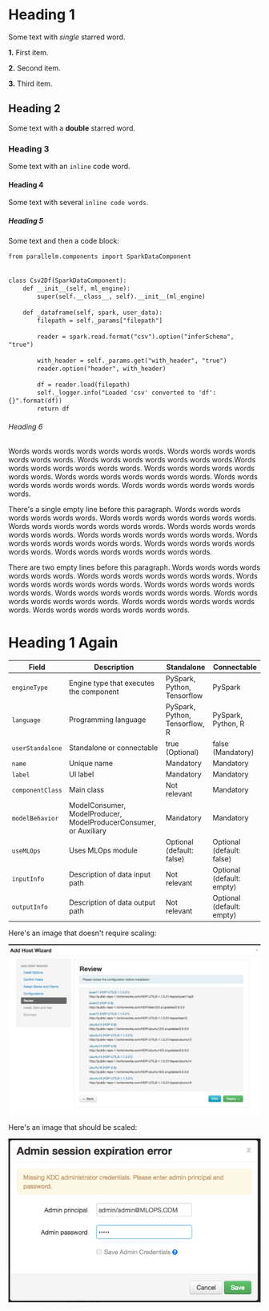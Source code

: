 # Heading 1
Some text with *single* starred word.

**1.** First item.

**2.** Second item.

**3.** Third item.

## Heading 2

Some text with a **double** starred word.

### Heading 3

Some text with an `inline` code word.

#### Heading 4

Some text with several `inline code words`.

##### Heading 5

Some text and then a code block:

```
from parallelm.components import SparkDataComponent


class Csv2Df(SparkDataComponent):
    def __init__(self, ml_engine):
        super(self.__class__, self).__init__(ml_engine)

    def _dataframe(self, spark, user_data):
        filepath = self._params["filepath"]

        reader = spark.read.format("csv").option("inferSchema", "true")

        with_header = self._params.get("with_header", "true")
        reader.option("header", with_header)

        df = reader.load(filepath)
        self._logger.info("Loaded 'csv' converted to 'df': {}".format(df))
        return df
```

###### Heading 6

Words words words words words words words. Words words words words words words words. Words words words words words words words.Words words words words words words words. Words words words words words words words. Words words words words words words words. Words words words words words words words. Words words words words words words words.

There's a single empty line before this paragraph.
Words words words words words words words. Words words words words words words words. Words words words words words words words. Words words words words words words words. Words words words words words words words. Words words words words words words words. Words words words words words words words. Words words words words words words words.


There are two empty lines before this paragraph.
Words words words words words words words. Words words words words words words words. Words words words words words words words. Words words words words words words words. Words words words words words words words. Words words words words words words words. Words words words words words words words. Words words words words words words words.

# Heading 1 Again

| Field           | Description     | Standalone      | Connectable     |
|-----------------|-----------------|-----------------|-----------------|
| `engineType`     | Engine type that executes the component    | PySpark, Python, Tensorflow | PySpark |
| `language`       | Programming language | PySpark, Python, Tensorflow, R | PySpark, Python, R |
| `userStandalone` | Standalone or connectable | true (Optional) | false (Mandatory) |
| `name`           | Unique name     | Mandatory       | Mandatory       |
| `label`          | UI label        | Mandatory       | Mandatory       |
| `componentClass` | Main class | Not relevant    | Mandatory       |
| `modelBehavior` | ModelConsumer, ModelProducer, ModelProducerConsumer, or Auxiliary | Mandatory  | Mandatory |
| `useMLOps` | Uses MLOps module | Optional (default: false) | Optional (default: false) |
| `inputInfo`      | Description of data input path | Not relevant    | Optional (default: empty) |
| `outputInfo`     | Description of data output path | Not relevant    | Optional (default: empty)  |

Here's an image that doesn't require scaling:

![](./images/2/6/6-ReviewAndDeploy.png)

Here's an image that should be scaled:

![](./images/2/6/7-ProvideKerberosAdminPrincipalAndPassword.png)

